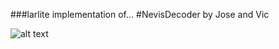 ###larlite implementation of...
#NevisDecoder
by Jose and Vic

![alt text](http://www.nevis.columbia.edu/~vgenty/public/NevisShift.jpeg "a")
